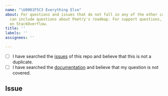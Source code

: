 ```yaml
---
name: "\U0001F5C3 Everything Else"
about: For questions and issues that do not fall in any of the other categories. This
  can include questions about Poetry's roadmap. For support questions, please post
  on StackOverflow.
title: ''
labels: ''
assignees: ''

---
```


<!-- Describe your question and issue here. This space is meant to be used for general questions that are neither bugs, feature requests, nor documentation issues. A good example would be a question regarding Poetry's roadmap, for example. If you're looking for help when it comes to using Poetry, consider posting a question on StackOverflow instead: http://stackoverflow.com/questions/tagged/python-poetry -->


<!-- Checked checkbox should look like this: [x] -->
- [ ] I have searched the [issues](https://github.com/python-poetry/core/issues) of this repo and believe that this is not a duplicate.
- [ ] I have searched the [documentation](https://python-poetry.org/docs/) and believe that my question is not covered.

## Issue
<!-- Now feel free to write your issue, but please be descriptive! Thanks again 🙌 ❤️ -->
